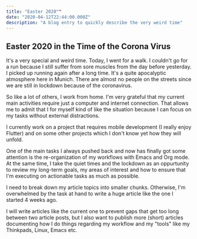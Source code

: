 ```yaml
---
title: "Easter 2020""
date: "2020-04-12T22:44:00.000Z"
description: "A blog entry to quickly describe the very weird time"
---
```


Easter 2020 in the Time of the Corona Virus
---

It's a very special and weird time. Today, I went for a walk. I couldn't go for a run because I still suffer from sore muscles from the day before yesterday. I picked up running again after a long time. It's a quite apocalyptic atmosphere here in Munich. There are almost no people on the streets since we are still in lockdown because of the coronavirus.

So like a lot of others, I work from home. I'm very grateful that my current main activities require just a computer and internet connection. That allows me to admit that I for myself kind of like the situation because I can focus on my tasks without external distractions.

I currently work on a project that requires mobile development (I really enjoy Flutter) and on some other projects which I don't know yet how they will unfold.

One of the main tasks I always pushed back and now has finally got some attention is the re-organization of my workflows with Emacs and Org mode. At the same time, I take the quiet times and the lockdown as an oppurtunity to review my long-term goals, my areas of interest and how to ensure that I'm executing on actionable tasks as much as possible.

I need to break down my article topics into smaller chunks. Otherwise, I'm overwhelmed by the task at hand to write a huge article like the one I started 4 weeks ago.

I will write articles like the current one to prevent gaps that get too long between two article posts, but I also want to publish more (short) articles documenting how I do things regarding my workflow and my "tools" like my Thinkpads, Linux, Emacs etc.
